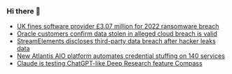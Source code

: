 ### Hi there 👋

<!--START_SECTION:feed-->
* [UK fines software provider £3.07 million for 2022 ransomware breach](https://www.bleepingcomputer.com/news/security/uk-fines-software-provider-307-million-for-2022-ransomware-breach/)
* [Oracle customers confirm data stolen in alleged cloud breach is valid](https://www.bleepingcomputer.com/news/security/oracle-customers-confirm-data-stolen-in-alleged-cloud-breach-is-valid/)
* [StreamElements discloses third-party data breach after hacker leaks data](https://www.bleepingcomputer.com/news/security/streamelements-discloses-third-party-data-breach-after-hacker-leaks-data/)
* [New Atlantis AIO platform automates credential stuffing on 140 services](https://www.bleepingcomputer.com/news/security/new-atlantis-aio-automates-credential-stuffing-on-140-services/)
* [Claude is testing ChatGPT-like Deep Research feature Compass](https://www.bleepingcomputer.com/news/artificial-intelligence/claude-is-testing-chatgpt-like-deep-research-feature-compass/)
<!--END_SECTION:feed-->

<!--
**frankenk/frankenk** is a ✨ _special_ ✨ repository because its `README.md` (this file) appears on your GitHub profile.

Here are some ideas to get you started:

- 🔭 I’m currently working on ...
- 🌱 I’m currently learning ...
- 👯 I’m looking to collaborate on ...
- 🤔 I’m looking for help with ...
- 💬 Ask me about ...
- 📫 How to reach me: ...
- 😄 Pronouns: ...
- ⚡ Fun fact: ...
-->



